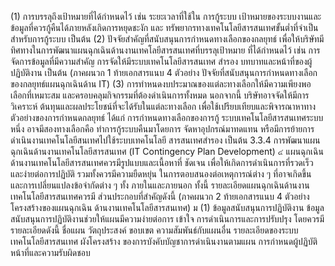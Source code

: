 (1) การบรรลุถึงเป้าหมายที่ได้กําหนดไว้ เช่น ระยะเวลาที่ใช้ใน
การกู้ระบบ เป้าหมายของระบบงานและข้อมูลที่ควรกู้คืนได้ภายหลังเกิดการหยุดชะงัก และ
ทรัพยากรทางเทคโนโลยีสารสนเทศขั้นต่ำที่จำเป็นสําหรับการกู้ระบบ เป็นต้น
(2) ปัจจัยสำคัญที่สนับสนุนการกำหนดทางเลือกของกลยุทธ์
เพื่อให้บริษัทมีทิศทางในการพัฒนาแผนฉุกเฉินด้านงานเทคโลยีสารสนเทศที่บรรลุเป้าหมาย
ที่ได้กำหนดไว้ เช่น การจัดการข้อมูลที่มีความสำคัญ การจัดให้มีระบบเทคโนโลยีสารสนเทศ
สำรอง บทบาทและหน้าที่ของผู้ปฏิบัติงาน เป็นต้น (ภาคผนวก 1 ท้ายเอกสารแนบ 4 ตัวอย่าง
ปัจจัยที่สนับสนุนการกำหนดทางเลือกของกลยุทธ์แผนฉุกเฉินด้าน IT)
(3) การทําหนดงบประมาณของแต่ละทางเลือกให้มีความเพียงพอ
เลือกที่เหมาะสม
และครอบคลุมกิจกรรมที่ต้องดำเนินการทั้งหมด นอกจากนี้ บริษัทอาจจัดให้มีการวิเคราะห์
ต้นทุนและผลประโยชน์ที่จะได้รับในแต่ละทางเลือก เพื่อใช้เปรียบเทียบและพิจารณาหาทาง
ตัวอย่างของการกําหนดกลยุทธ์ ได้แก่ การกำหนดทางเลือกของการกู้
ระบบเทคโนโลยีสารสนเทศระบบหนึ่ง อาจมีสองทางเลือกคือ ทำการกู้ระบบคืนมาโดยการ
จัดหาอุปกรณ์มาทดแทน หรือมีการย้ายการดำเนินงานเทคโนโลยีสนเทศไปใช้ระบบเทคโนโลยี
สารสนเทศสำรอง เป็นต้น
3.3.4 การพัฒนาแผนฉุกเฉินด้านงานเทคโนโลยีสารสนเทศ
(IT Contingency Plan Development)
๔
แผนฉุกเฉินด้านงานเทคโนโลยีสารสนเทศควรมีรูปแบบและเนื้อหาที่
ชัดเจน เพื่อให้เกิดการดำเนินการที่รวดเร็ว และง่ายต่อการปฏิบัติ รวมทั้งควรมีความยืดหยุ่น
ในการตอบสนองต่อเหตุการณ์ต่าง ๆ ที่อาจเกิดขึ้น และการเปลี่ยนแปลงข้อจำกัดต่าง ๆ ทั้ง
ภายในและภายนอก ทั้งนี้ รายละเอียดแผนฉุกเฉินด้านงานเทคโนโลยีสารสนเทศควรมี
ส่วนประกอบที่สำคัญดังนี้ (ภาคผนวก 2 ท้ายเอกสารแนบ 4 ตัวอย่างโครงสร้างของแผนฉุกเฉิน
ด้านงานเทคโนโลยีสารสนเทศ)
ม
(1) ข้อมูลสนับสนุนการปฏิบัติงาน
ข้อมูลสนับสนุนการปฏิบัติงานช่วยให้แผนมีความง่ายต่อการ
เข้าใจ การดำเนินการและการปรับปรุง โดยควรมีรายละเอียดดังนี้ ชื่อแผน วัตถุประสงค์
ขอบเขต ความสัมพันธ์กับแผนอื่น รายละเอียดของระบบเทคโนโลยีสารสนเทศ ผังโครงสร้าง
ของการบังคับบัญชาการดำเนินงานตามแผน การกำหนดผู้ปฏิบัติหน้าที่และความรับผิดชอบ
